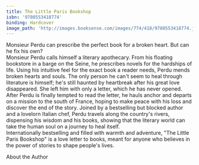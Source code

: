 ```yaml
---
title: The Little Paris Bookshop
isbn: '9780553418774'
binding: Hardcover
image_path: 'http://images.booksense.com/images/774/418/9780553418774.jpg'
---
```



Monsieur Perdu can prescribe the perfect book for a broken heart. But can he fix his own?
<br>Monsieur Perdu calls himself a literary apothecary. From his floating bookstore in a barge on the Seine, he prescribes novels for the hardships of life. Using his intuitive feel for the exact book a reader needs, Perdu mends broken hearts and souls. The only person he can't seem to heal through literature is himself; he's still haunted by heartbreak after his great love disappeared. She left him with only a letter, which he has never opened.
<br>After Perdu is finally tempted to read the letter, he hauls anchor and departs on a mission to the south of France, hoping to make peace with his loss and discover the end of the story. Joined by a bestselling but blocked author and a lovelorn Italian chef, Perdu travels along the country's rivers, dispensing his wisdom and his books, showing that the literary world can take the human soul on a journey to heal itself.
<br>Internationally bestselling and filled with warmth and adventure, "The Little Paris Bookshop" is a love letter to books, meant for anyone who believes in the power of stories to shape people's lives.

About the Author